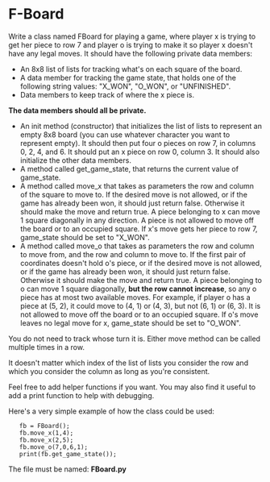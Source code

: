 # F-Board

Write a class named FBoard for playing a game, where player x is trying to get her piece to row 7 and player o is trying
to make it so player x doesn't have any legal moves.
It should have the following private data members:

* An 8x8 list of lists for tracking what's on each square of the board.
* A data member for tracking the game state, that holds one of the following string values: "X_WON", "O_WON", or
"UNFINISHED".
* Data members to keep track of where the x piece is.

**The data members should all be private.**
* An init method (constructor) that initializes the list of lists to represent an empty 8x8 board
  (you can use whatever character you want to represent empty).
  It should then put four o pieces on row 7, in columns 0, 2, 4, and 6.
  It should put an x piece on row 0, column 3.
  It should also initialize the other data members.
* A method called get_game_state, that returns the current value of game_state.
* A method called move_x that takes as parameters the row and column of the square to move to.
  If the desired move is not allowed, or if the game has already been won, it should just return false.
  Otherwise it should make the move and return true.
  A piece belonging to x can move 1 square diagonally in any direction.
  A piece is not allowed to move off the board or to an occupied square.
  If x's move gets her piece to row 7, game_state should be set to "X_WON".
* A method called move_o that takes as parameters the row and column to move from,
  and the row and column to move to.
  If the first pair of coordinates doesn't hold o's piece, or if the desired move is not allowed,
  or if the game has already been won, it should just return false.
  Otherwise it should make the move and return true.
  A piece belonging to o can move 1 square diagonally, **but the row cannot increase**,
  so any o piece has at most two available moves.
  For example, if player o has a piece at (5, 2), it could move to (4, 1) or (4, 3), but not (6, 1) or (6, 3).
  It is not allowed to move off the board or to an occupied square.
  If o's move leaves no legal move for x, game_state should be set to "O_WON".

You do not need to track whose turn it is.  Either move method can be called multiple times in a row.

It doesn't matter which index of the list of lists you consider the row and which you consider the column as
long as you're consistent.

Feel free to add helper functions if you want.  You may also find it useful to add a print
function to help with debugging.

Here's a very simple example of how the class could be used:
```
   fb = FBoard();
   fb.move_x(1,4);
   fb.move_x(2,5);
   fb.move_o(7,0,6,1);
   print(fb.get_game_state());
```
The file must be named: **FBoard.py**
